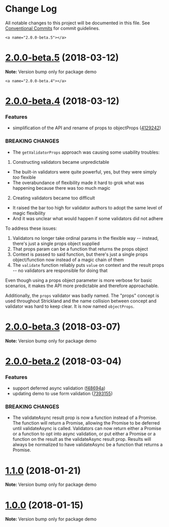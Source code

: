 # Change Log

All notable changes to this project will be documented in this file.
See [Conventional Commits](https://conventionalcommits.org) for commit guidelines.

    <a name="2.0.0-beta.5"></a>
# [2.0.0-beta.5](https://github.com/jeffhandley/strickland/compare/v2.0.0-beta.4...v2.0.0-beta.5) (2018-03-12)




**Note:** Version bump only for package demo

    <a name="2.0.0-beta.4"></a>
# [2.0.0-beta.4](https://github.com/jeffhandley/strickland/compare/v2.0.0-beta.1...v2.0.0-beta.4) (2018-03-12)


### Features

* simplification of the API and rename of props to objectProps ([4129242](https://github.com/jeffhandley/strickland/commit/4129242))


### BREAKING CHANGES

* The `getValidatorProps` approach was causing some usability troubles:

1. Constructing validators became unpredictable
* The built-in validators were quite powerful, yes, but they were simply _too_ flexible
* The overabundance of flexibility made it hard to grok what was happening because there was too much magic
2. Creating validators became too difficult
* It raised the bar too high for validator authors to adopt the same level of magic flexibility
* And it was unclear what would happen if some validators did not adhere

To address these issues:

1. Validators no longer take ordinal params in the flexible way -- instead, there's just a single props object supplied
2. That props param can be a function that returns the props object
3. Context is passed to said function, but there's just a single props object/function now instead of a magic chain of them
4. The `validate` function reliably puts `value` on context and the result props -- no validators are responsible for doing that

Even though using a props object parameter is more verbose for basic scenarios, it makes the API more predictable and therefore approachable.

Additionally, the `props` validator was badly named.  The "props" concept is used throughout Strickland and the name collision between concept and validator was hard to keep clear.  It is now named `objectProps`.




<a name="2.0.0-beta.3"></a>
# [2.0.0-beta.3](https://github.com/jeffhandley/strickland/compare/v2.0.0-beta.2...v2.0.0-beta.3) (2018-03-07)




**Note:** Version bump only for package demo

<a name="2.0.0-beta.2"></a>
# [2.0.0-beta.2](https://github.com/jeffhandley/strickland/compare/v1.1.0...v2.0.0-beta.2) (2018-03-04)


### Features

* support deferred async validation ([f48694a](https://github.com/jeffhandley/strickland/commit/f48694a))
* updating demo to use form validation ([7393155](https://github.com/jeffhandley/strickland/commit/7393155))


### BREAKING CHANGES

* The validateAsync result prop is now a function instead of a Promise. The function will return a Promise, allowing the Promise to be deferred until validateAsync is called.  Validators can now return either a Promise or a function to opt into async validation, or put either a Promise or a function on the result as the validateAsync result prop.  Results will always be normalized to have validateAsync be a function that returns a Promise.




<a name="1.1.0"></a>
# [1.1.0](https://github.com/jeffhandley/strickland/compare/v1.0.0...v1.1.0) (2018-01-21)




**Note:** Version bump only for package demo

<a name="1.0.0"></a>
# [1.0.0](https://github.com/jeffhandley/strickland/compare/v1.0.0-rc.11...v1.0.0) (2018-01-15)




**Note:** Version bump only for package demo
